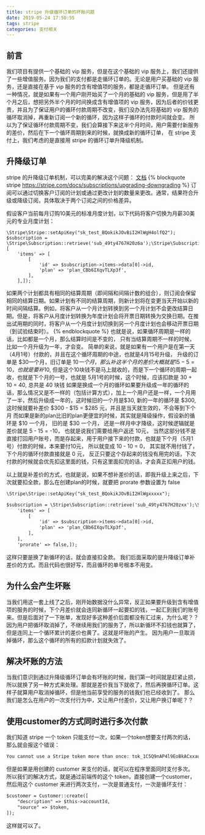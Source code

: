 ```yaml
---
title: stripe 升级循环订单的坏账问题
date: 2019-05-24 17:50:55
tags: stripe
categories: 支付相关
---
```

## 前言
我们项目有提供一个基础的 vip 服务，但是在这个基础的 vip 服务上，我们还提供了一些增值服务。因为我们的支付都是走循环订单的。无论是用户买基础的 vip 服务，还是直接在基于 vip 服务的含有增值项的服务，都是走循环订单。
但是还有一种情况，就是如果有一个用户刚开始买了一个月的基础的 vip 服务，但是用了半个月之后，想把另外半个月的时间换成含有增值项的 vip 服务，因为后者的价钱更贵，并且为了保证用户的循环付款周期不改变，我们没办法先将基础的 vip 服务的循环取消掉，再重新订阅一个新的循环，因为这样子循环的付款时间就会变。
所以为了保证循环付款周期不变，我们会算接下来这半个月时间，用户需要付新服务的差价，然后在下一个循环周期到来的时候，就换成新的循环订单， 在 stripe 支付上，我们考虑的是直接用 stripe 的循环订单升降级机制。
<!--more-->
## 升降级订单
stripe 的升降级订单机制，可以完美的解决这个问题： [文档](https://stripe.com/docs/subscriptions/upgrading-downgrading)
{% blockquote stripe https://stripe.com/docs/subscriptions/upgrading-downgrading %}
订阅可以通过切换客户订阅的计划或通过更改计划的数量来更改。通常，结果符合升级或降级订阅，具体取决于两个订阅之间的价格差异。

假设客户当前每月订购10美元的标准月度计划，以下代码将客户切换为月薪30美元的专业月度计划：

    \Stripe\Stripe::setApiKey("sk_test_BQokikJOvBiI2HlWgH4olfQ2");
    $subscription = \Stripe\Subscription::retrieve('sub_49ty4767H20z6a');\Stripe\Subscription::update('sub_49ty4767H20z6a', [
        'items' => [
            [
                'id' => $subscription->items->data[0]->id,
                'plan' => 'plan_CBb6IXqvTLXp3f',
            ],
        ],]);

如果两个计划都具有相同的结算周期（即间隔和间隔计数的组合），则订阅会保留相同的结算日期。如果计划有不同的结算周期，则新计划将在变更当天开始以新的时间间隔结算。例如，将客户从一个月计划转换到另一个月计划不会更改结算日期。但是，将客户从月度计划转换为年度计划会将开票日期转换为交换日期。在推出试用期的同时，将客户从一个月度计划切换到另一个月度计划也会移动开票日期（到试验结束时）。
{% endblockquote %}
也就是说，如果循环周期是一样的话，比如都是一个月，那么结算时间是不变的， 只有当结算周期不一样的时候，比如一个月升级为一年，才会变。
简单的来说，就是如果有一个用户是在第一天（4月1号）付款的，并且在这个循环周期的中途，也就是4月15号升级， 升级的订单是 $30一个月，旧订单是 $10 一个月，那么补这半个月的差价大概就是 15 - 5 = 10， 也就是要补$10, 但是这个10块钱不是马上就收的，而是下一个循环的周期一起收，也就是下个月的一号，也就是 5月1号的时候，这个时候，应该扣款是 30 + 10 = 40, 总共是 40 块钱
如果是换成一个月的循环如果要升级成一年的循环的话，那么情况又是不一样的（包括计算方式），加上一个用户还是一样，一个月用了一半，然后升级成一年的，这时候旧的一个月是$30, 新的一年的循环是 $300, 这时候就要补差价  $300 - $15 = $285 元，并且是当天就生效的，不会等到下个月
而如果是新的plan比旧的plan更便宜的时候，其实就是降级操作，假设新的循环是 $10 一个月， 旧的是 $30 一个月， 还是一样月中才降级，这时候逻辑就是差价就是 5 - 15 = -10， 也就是说我们需要给用户返还 10元， 当然这部分钱不是直接打回用户账号，而是存起来，用于用户接下来的付款，也就是下个月（5月1号）付款的时候，本来要付10元， 所以就变成 10 - 10 = 0， 其实就不用付钱了，下个月的循环付款直接就是 0 元， 反正只要这个存起来的钱没有用完的话，下次付款的时候就会优先扣这里面的钱，只有这里面扣完的话，才会真正扣用户的钱。

以上就是补差价的方式，也就是说，如果不想补差价的话，即我升级上来之后，下次就要扣全款，那么在创建plan的时候，就要把 prorate 参数设置为 false
```html
\Stripe\Stripe::setApiKey("sk_test_BQokikJOvBiI2HlWgxxxxx");

$subscription = \Stripe\Subscription::retrieve('sub_49ty4767H20zxx');\Stripe\Subscription::update('sub_49ty4767H20zxx', [
    'items' => [
        [
            'id' => $subscription->items->data[0]->id,
            'plan' => 'plan_CBb6IXqvTLXp3f',
        ],
    ],
    'prorate' => false,]);
```
这样只要是换了新循环的话，就会直接扣全款。 
我们后面采取的是升降级订单补差价的方式。而且代码也很好写，而且循环的单号根本不用变。
## 为什么会产生坏账
当我们用这一套上线了之后，刚开始数据没什么异常，反正如果要升级到含有增值项的服务的时候，下个月差价就会连同新循环一起要扣的钱，一起汇到我们的账号来。但是后面对了一下账单，发现好多这种差价后面都没有汇过来，为什么呢？？ 因为用户把循环取消掉了，不继续用我们的服务了，所以新循环不扣钱也就算了，但是连同上一个循环累计的差价也黄了。这就是坏账的产生。 因为用户一旦取消掉循环，那么这个循环的所有的扣款计划就失效了。
## 解决坏账的方法
当我们意识到通过升降级循环订单会有坏账的时候，我们第一时间就是赶紧止损，所以就换了另一种方式来处理。那就是差价我当下就收了，然后再换循环订单。这样子就算用户取消掉循环，但是他当前享受的服务的钱我们也已经收到了。
那么我们是怎么在用户的一次支付行为中，又让用户付差价，又让用户换订单呢？？
## 使用customer的方式同时进行多次付款
我们知道 stripe 一个 token 只能支付一次，如果一个token想要支付两次的话，那么就会报这个错误：
```html
You cannot use a Stripe token more than once: tok_1C5Q9nAP4l9EoBkACxxauZlk. [] []
```
但是如果是用创建的 customer 来支付的话，就可以在程序里面同时支付多次。所以我们的解决方式，就是通过前端传的这个 token，直接创建一个customer，然后用这个 customer 来进行两次支付，一次是普通支付，一次是循环支付：
```html
$customer = Customer::create([
    "description" => $this->accountId,
    "source" => $token,
]);
```
这样就可以了。



